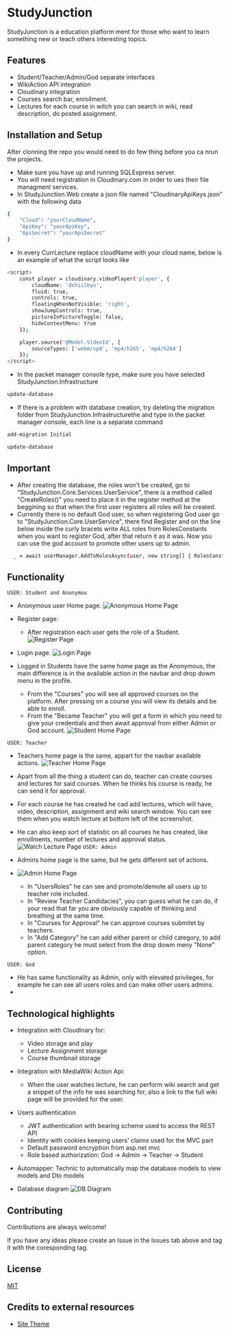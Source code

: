 
# StudyJunction

StudyJunction is a education platform ment for those who want to learn something new or teach others interesting topics.

## Features

- Student/Teacher/Admin/God separate interfaces
- WikiAction API integration
- Cloudinary integration
- Courses search bar, enrollment.
- Lectures for each course in witch you can search in wiki, read description, do posted assignment.

## Installation and Setup

After clonning the repo you would need to do few thing before you ca nrun the projects.

- Make sure you have up and running SQLExpress server.
- You will need registration in Cloudinary.com in order to ues their file managment services.
- In StudyJunction.Web create a json file named "CloudinaryApiKeys.json" with the following data

```bash
{
    "Cloud": "yourCloudName",
    "ApiKey": "yourApiKey",
    "ApiSecret": "yourApiSecret"
}
```
- In every CurrLecture replace cloudName with your cloud name, below is an example of what the script looks like
```bash
<script>
    const player = cloudinary.videoPlayer('player', {
        cloudName: 'dxhiilbyu',
        fluid: true,
        controls: true,
        floatingWhenNotVisible: 'right',
        showJumpControls: true,
        pictureInPictureToggle: false,
        hideContextMenu: true
    });

    player.source('@Model.VideoId', {
        sourceTypes: ['webm/vp9', 'mp4/h265', 'mp4/h264']
    });
</script>
```
- In the packet manager console type, make sure you have selected StudyJunction.Infrastructure
```bash
update-database
```
- If there is a problem with database creation, try deleting the migration folder from StudyJunction.Infrastructurethe and type in the packet manager console, each line is a separate command
```bash
add-migration Initial

update-database
```
## Important
- After creating the database, the roles won't be created, go to "StudyJunction.Core.Services.UserService", there is a method called "CreateRoles()" you need to place it in the register method at the beggining so that when the first user registers all roles will be created.
- Currently there is no default God user, so when registering God user go to "StudyJunction.Core.UserService", there find Register and on the line below inside the curly bracets write ALL roles from RolesConstants when you want to register God, after that return it as it was. Now you can use the god account to promote other users up to admin.
```bash
  _ = await userManager.AddToRolesAsync(user, new string[] { RolesConstants.Student});
```
    
## Functionality
`USER: Student and Anonymou`
- Anonymous user Home page.
![Anonymous Home Page](/ScreenShots/DefaultHomePage.png)

- Register page:
  - After registration each user gets the role of a Student.
![Register Page](/ScreenShots/RegisterPage.png)

- Login page.
![Login Page](/ScreenShots/LoginPage.png)

- Logged in Students have the same home page as the Anonymous, the main difference is in the available action in the navbar and drop dowm menu in the profile.
  - From the "Courses" you will see all approved courses on the platform. After pressing on a course you will view its details and be able to enroll.
  - From the "Became Teacher" you will get a form in which you need to give your credentials and then await approval from either Admin or God account. 
![Student Home Page](/ScreenShots/StudentHomePage.png)

`USER: Teacher`
- Teachers home page is the same, appart for the navbar available actions.
![Teacher Home Page](/ScreenShots/TeacherHomePage.png)

- Apart from all the thing a student can do, teacher can create courses and lectures for said courses. When he thinks his course is ready, he can send it for approval.
- For each course he has created he cad add lectures, which will have, video, description, assignment and wiki search window. You can see them when you watch lecture at bottom left of the screenshot.
- He can also keep sort of statistic on all courses he has created, like enrollments, number of lectures and approval status.
![Watch Lecture Page](/ScreenShots/WatchLecturePage.png)
`USER: Admin`
- Admins home page is the same, but he gets different set of actions.
- ![Admin Home Page](/ScreenShots/AdminHomePage.png)
  - In "UsersRoles" he can see and promote/demote all users up to teacher role included.
  - In "Review Teacher Candidacies", you can guess what he can do, if your read that far you are obviously capable of thinking and breathing at the same time.
  - In "Courses for Approval" he can approve courses submitet by teachers.
  - In "Add Category" he can add either parent or child category, to add parent category he must select from the drop dowm meny "None" option.

`USER: God`
- He has same functionality as Admin, only with elevated privileges, for example he can see all users roles and can make other users admins.
- 

## Technological highlights
- Integration with Cloudinary for:
  - Video storage and play
  - Lecture Assignment storage
  - Course thumbnail storage
    
- Integration with MediaWiki Action Api:
  - When the user watches lecture, he can perform wiki search and get a snippet of the info he was searching for, also a link to the full wiki page will be provided for the user.

- Users authentication
  - JWT authentication with bearing scheme used to access the REST API 
  - Identity with cookies keeping users' claims used for the MVC part
  - Default password encryption from asp.net mvc
  - Role based authorization: God -> Admin -> Teacher -> Student

- Automapper: Technic to automatically map the database models to view models and Dto models

- Database diagram
  ![DB Diagram](/ScreenShots/DatabaseDiagram.png) 
## Contributing

Contributions are always welcome!

If you have any ideas please create an Issue in the Issues tab above and tag it with the coresponding tag.


## License

[MIT](https://choosealicense.com/licenses/mit/)


## Credits to external resources
- [Site Theme](https://bootstrapmade.com/mentor-free-education-bootstrap-theme/)
